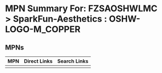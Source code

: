 



# MPN Summary For: FZSAOSHWLMC > SparkFun-Aesthetics : OSHW-LOGO-M_COPPER

## MPNs
  

|MPN|Direct Links|Search Links|
| :--- | :--- | :--- |
||||
